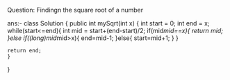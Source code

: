 Question: Findingn the square root of a number

ans:- 
class Solution {
    public int mySqrt(int x) {
      int start = 0;
      int end = x;
      while(start<=end){
        int mid = start+(end-start)/2;
        if(mid*mid==x){
            return mid;
        }else if((long)mid*mid>x){
            end=mid-1;
        }else{
            start=mid+1;
        }
    }

    return end;
    }

}